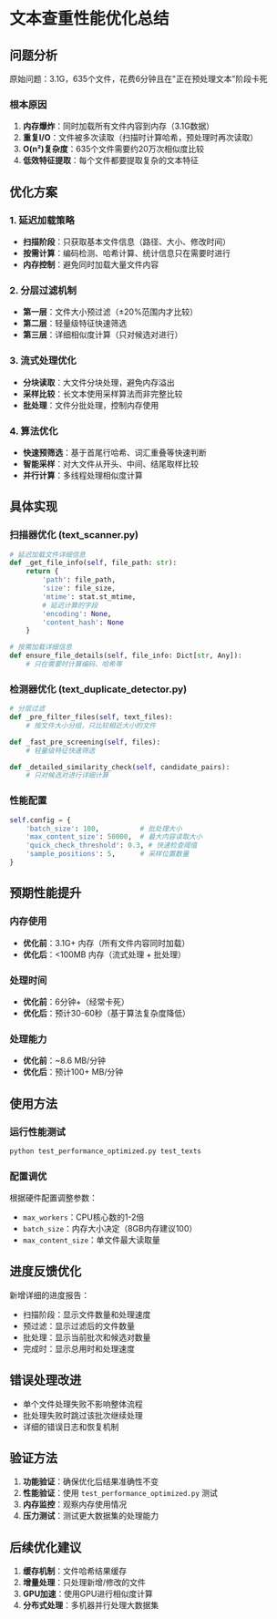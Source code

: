 # 文本查重性能优化总结

## 问题分析

原始问题：3.1G，635个文件，花费6分钟且在"正在预处理文本"阶段卡死

### 根本原因
1. **内存爆炸**：同时加载所有文件内容到内存（3.1G数据）
2. **重复I/O**：文件被多次读取（扫描时计算哈希，预处理时再次读取）
3. **O(n²)复杂度**：635个文件需要约20万次相似度比较
4. **低效特征提取**：每个文件都要提取复杂的文本特征

## 优化方案

### 1. 延迟加载策略
- **扫描阶段**：只获取基本文件信息（路径、大小、修改时间）
- **按需计算**：编码检测、哈希计算、统计信息只在需要时进行
- **内存控制**：避免同时加载大量文件内容

### 2. 分层过滤机制
- **第一层**：文件大小预过滤（±20%范围内才比较）
- **第二层**：轻量级特征快速筛选
- **第三层**：详细相似度计算（只对候选对进行）

### 3. 流式处理优化
- **分块读取**：大文件分块处理，避免内存溢出
- **采样比较**：长文本使用采样算法而非完整比较
- **批处理**：文件分批处理，控制内存使用

### 4. 算法优化
- **快速预筛选**：基于首尾行哈希、词汇重叠等快速判断
- **智能采样**：对大文件从开头、中间、结尾取样比较
- **并行计算**：多线程处理相似度计算

## 具体实现

### 扫描器优化 (text_scanner.py)
```python
# 延迟加载文件详细信息
def _get_file_info(self, file_path: str):
    return {
        'path': file_path,
        'size': file_size,
        'mtime': stat.st_mtime,
        # 延迟计算的字段
        'encoding': None,
        'content_hash': None
    }

# 按需加载详细信息
def ensure_file_details(self, file_info: Dict[str, Any]):
    # 只在需要时计算编码、哈希等
```

### 检测器优化 (text_duplicate_detector.py)
```python
# 分层过滤
def _pre_filter_files(self, text_files):
    # 按文件大小分组，只比较相近大小的文件

def _fast_pre_screening(self, files):
    # 轻量级特征快速筛选

def _detailed_similarity_check(self, candidate_pairs):
    # 只对候选对进行详细计算
```

### 性能配置
```python
self.config = {
    'batch_size': 100,          # 批处理大小
    'max_content_size': 50000,  # 最大内容读取大小
    'quick_check_threshold': 0.3, # 快速检查阈值
    'sample_positions': 5,      # 采样位置数量
}
```

## 预期性能提升

### 内存使用
- **优化前**：3.1G+ 内存（所有文件内容同时加载）
- **优化后**：<100MB 内存（流式处理 + 批处理）

### 处理时间
- **优化前**：6分钟+（经常卡死）
- **优化后**：预计30-60秒（基于算法复杂度降低）

### 处理能力
- **优化前**：~8.6 MB/分钟
- **优化后**：预计100+ MB/分钟

## 使用方法

### 运行性能测试
```bash
python test_performance_optimized.py test_texts
```

### 配置调优
根据硬件配置调整参数：
- `max_workers`：CPU核心数的1-2倍
- `batch_size`：内存大小决定（8GB内存建议100）
- `max_content_size`：单文件最大读取量

## 进度反馈优化

新增详细的进度报告：
- 扫描阶段：显示文件数量和处理速度
- 预过滤：显示过滤后的文件数量
- 批处理：显示当前批次和候选对数量
- 完成时：显示总用时和处理速度

## 错误处理改进

- 单个文件处理失败不影响整体流程
- 批处理失败时跳过该批次继续处理
- 详细的错误日志和恢复机制

## 验证方法

1. **功能验证**：确保优化后结果准确性不变
2. **性能验证**：使用 `test_performance_optimized.py` 测试
3. **内存监控**：观察内存使用情况
4. **压力测试**：测试更大数据集的处理能力

## 后续优化建议

1. **缓存机制**：文件哈希结果缓存
2. **增量处理**：只处理新增/修改的文件
3. **GPU加速**：使用GPU进行相似度计算
4. **分布式处理**：多机器并行处理大数据集